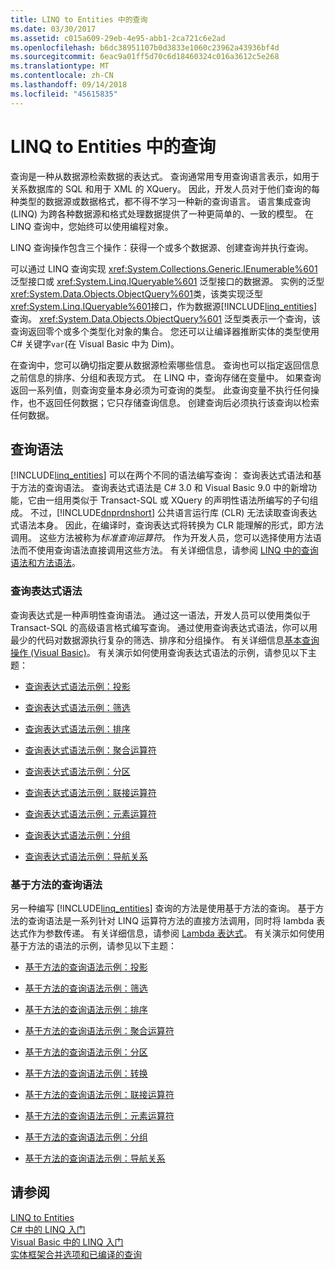 ```yaml
---
title: LINQ to Entities 中的查询
ms.date: 03/30/2017
ms.assetid: c015a609-29eb-4e95-abb1-2ca721c6e2ad
ms.openlocfilehash: b6dc38951107b0d3833e1060c23962a43936bf4d
ms.sourcegitcommit: 6eac9a01ff5d70c6d18460324c016a3612c5e268
ms.translationtype: MT
ms.contentlocale: zh-CN
ms.lasthandoff: 09/14/2018
ms.locfileid: "45615835"
---
```

# <a name="queries-in-linq-to-entities"></a>LINQ to Entities 中的查询
查询是一种从数据源检索数据的表达式。 查询通常用专用查询语言表示，如用于关系数据库的 SQL 和用于 XML 的 XQuery。 因此，开发人员对于他们查询的每种类型的数据源或数据格式，都不得不学习一种新的查询语言。 语言集成查询 (LINQ) 为跨各种数据源和格式处理数据提供了一种更简单的、一致的模型。 在 LINQ 查询中，您始终可以使用编程对象。  
  
 LINQ 查询操作包含三个操作：获得一个或多个数据源、创建查询并执行查询。  
  
 可以通过 LINQ 查询实现 <xref:System.Collections.Generic.IEnumerable%601> 泛型接口或 <xref:System.Linq.IQueryable%601> 泛型接口的数据源。 实例的泛型<xref:System.Data.Objects.ObjectQuery%601>类，该类实现泛型<xref:System.Linq.IQueryable%601>接口，作为数据源[!INCLUDE[linq_entities](../../../../../../includes/linq-entities-md.md)]查询。 <xref:System.Data.Objects.ObjectQuery%601> 泛型类表示一个查询，该查询返回零个或多个类型化对象的集合。 您还可以让编译器推断实体的类型使用 C# 关键字`var`(在 Visual Basic 中为 Dim)。  
  
 在查询中，您可以确切指定要从数据源检索哪些信息。 查询也可以指定返回信息之前信息的排序、分组和表现方式。 在 LINQ 中，查询存储在变量中。 如果查询返回一系列值，则查询变量本身必须为可查询的类型。 此查询变量不执行任何操作，也不返回任何数据；它只存储查询信息。 创建查询后必须执行该查询以检索任何数据。  
  
## <a name="query-syntax"></a>查询语法  
 [!INCLUDE[linq_entities](../../../../../../includes/linq-entities-md.md)] 可以在两个不同的语法编写查询： 查询表达式语法和基于方法的查询语法。 查询表达式语法是 C# 3.0 和 Visual Basic 9.0 中的新增功能，它由一组用类似于 Transact-SQL 或 XQuery 的声明性语法所编写的子句组成。 不过，[!INCLUDE[dnprdnshort](../../../../../../includes/dnprdnshort-md.md)] 公共语言运行库 (CLR) 无法读取查询表达式语法本身。 因此，在编译时，查询表达式将转换为 CLR 能理解的形式，即方法调用。 这些方法被称为*标准查询运算符*。 作为开发人员，您可以选择使用方法语法而不使用查询语法直接调用这些方法。 有关详细信息，请参阅 [LINQ 中的查询语法和方法语法](~/docs/csharp/programming-guide/concepts/linq/query-syntax-and-method-syntax-in-linq.md)。  
  
### <a name="query-expression-syntax"></a>查询表达式语法  
 查询表达式是一种声明性查询语法。 通过这一语法，开发人员可以使用类似于 Transact-SQL 的高级语言格式编写查询。 通过使用查询表达式语法，你可以用最少的代码对数据源执行复杂的筛选、排序和分组操作。 有关详细信息[基本查询操作 (Visual Basic)](~/docs/visual-basic/programming-guide/concepts/linq/basic-query-operations.md)。 有关演示如何使用查询表达式语法的示例，请参见以下主题：  
  
-   [查询表达式语法示例：投影](../../../../../../docs/framework/data/adonet/ef/language-reference/query-expression-syntax-examples-projection.md)  
  
-   [查询表达式语法示例：筛选](../../../../../../docs/framework/data/adonet/ef/language-reference/query-expression-syntax-examples-filtering.md)  
  
-   [查询表达式语法示例：排序](../../../../../../docs/framework/data/adonet/ef/language-reference/query-expression-syntax-examples-ordering.md)  
  
-   [查询表达式语法示例：聚合运算符](../../../../../../docs/framework/data/adonet/ef/language-reference/query-expression-syntax-examples-aggregate-operators.md)  
  
-   [查询表达式语法示例：分区](../../../../../../docs/framework/data/adonet/ef/language-reference/query-expression-syntax-examples-partitioning.md)  
  
-   [查询表达式语法示例：联接运算符](../../../../../../docs/framework/data/adonet/ef/language-reference/query-expression-syntax-examples-join-operators.md)  
  
-   [查询表达式语法示例：元素运算符](../../../../../../docs/framework/data/adonet/ef/language-reference/query-expression-syntax-examples-element-operators.md)  
  
-   [查询表达式语法示例：分组](../../../../../../docs/framework/data/adonet/ef/language-reference/query-expression-syntax-examples-grouping.md)  
  
-   [查询表达式语法示例：导航关系](../../../../../../docs/framework/data/adonet/ef/language-reference/query-expression-syntax-examples-navigating-relationships.md)  
  
### <a name="method-based-query-syntax"></a>基于方法的查询语法  
 另一种编写 [!INCLUDE[linq_entities](../../../../../../includes/linq-entities-md.md)] 查询的方法是使用基于方法的查询。 基于方法的查询语法是一系列针对 LINQ 运算符方法的直接方法调用，同时将 lambda 表达式作为参数传递。 有关详细信息，请参阅 [Lambda 表达式](~/docs/csharp/programming-guide/statements-expressions-operators/lambda-expressions.md)。 有关演示如何使用基于方法的语法的示例，请参见以下主题：  
  
-   [基于方法的查询语法示例：投影](../../../../../../docs/framework/data/adonet/ef/language-reference/method-based-query-syntax-examples-projection.md)  
  
-   [基于方法的查询语法示例：筛选](../../../../../../docs/framework/data/adonet/ef/language-reference/method-based-query-syntax-examples-filtering.md)  
  
-   [基于方法的查询语法示例：排序](../../../../../../docs/framework/data/adonet/ef/language-reference/method-based-query-syntax-examples-ordering.md)  
  
-   [基于方法的查询语法示例：聚合运算符](../../../../../../docs/framework/data/adonet/ef/language-reference/method-based-query-syntax-examples-aggregate-operators.md)  
  
-   [基于方法的查询语法示例：分区](../../../../../../docs/framework/data/adonet/ef/language-reference/method-based-query-syntax-examples-partitioning.md)  
  
-   [基于方法的查询语法示例：转换](../../../../../../docs/framework/data/adonet/ef/language-reference/method-based-query-syntax-examples-conversion.md)  
  
-   [基于方法的查询语法示例：联接运算符](../../../../../../docs/framework/data/adonet/ef/language-reference/method-based-query-syntax-examples-join-operators.md)  
  
-   [基于方法的查询语法示例：元素运算符](../../../../../../docs/framework/data/adonet/ef/language-reference/method-based-query-syntax-examples-element-operators.md)  
  
-   [基于方法的查询语法示例：分组](../../../../../../docs/framework/data/adonet/ef/language-reference/method-based-query-syntax-examples-grouping.md)  
  
-   [基于方法的查询语法示例：导航关系](../../../../../../docs/framework/data/adonet/ef/language-reference/method-based-query-syntax-examples-navigating-relationships.md)  
  
## <a name="see-also"></a>请参阅  
 [LINQ to Entities](../../../../../../docs/framework/data/adonet/ef/language-reference/linq-to-entities.md)  
 [C# 中的 LINQ 入门](~/docs/csharp/programming-guide/concepts/linq/getting-started-with-linq.md)  
 [Visual Basic 中的 LINQ 入门](~/docs/visual-basic/programming-guide/concepts/linq/getting-started-with-linq.md)  
 [实体框架合并选项和已编译的查询](https://go.microsoft.com/fwlink/?LinkId=199591)
